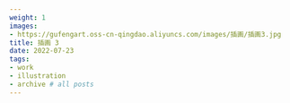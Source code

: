 ```yaml
---
weight: 1
images:
- https://gufengart.oss-cn-qingdao.aliyuncs.com/images/插画/插画3.jpg
title: 插画 3
date: 2022-07-23
tags:
- work
- illustration
- archive # all posts
---
```

